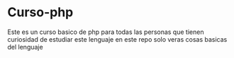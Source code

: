 # Curso-php
Este es un curso basico de php para todas las personas que tienen curiosidad de estudiar este lenguaje en este repo solo veras cosas basicas del lenguaje 
